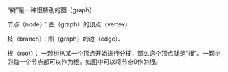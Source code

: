 “树”是一种很特别的图（graph）

节点（node）：图（graph）的顶点（vertex）

枝（branch）：图（graph）的边（edge）。

根（root）： 一颗树从某一个顶点开始进行分枝，那么这个顶点就是“根”。一颗树的每一个节点都可以作为根。如图中可以将节点0作为根。



